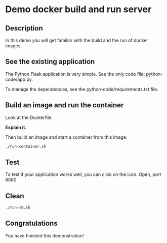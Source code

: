 # Demo docker build and run server

<walkthrough-tutorial-duration duration="15.0"></walkthrough-tutorial-duration>

## Description

In this demo you will get familiar with the build and the run of docker images.

## See the existing application

The Python Flask application is very simple. See the only code file: <walkthrough-editor-open-file filePath="python-code/app.py">python-code/app.py</walkthrough-editor-open-file>.

To manage the dependencies, see the <walkthrough-editor-open-file filePath="python-code/requirements.txt">python-code/requirements.txt</walkthrough-editor-open-file> file.

## Build an image and run the container

Look at the <walkthrough-editor-open-file filePath="Dockerfile">Dockerfile</walkthrough-editor-open-file>.

**Explain it.**

Then build an image and start a container from this image:

```sh
./run-container.sh
```

## Test

To test if your application works well, you can click on the <walkthrough-web-preview-icon></walkthrough-web-preview-icon> icon. Open, port 8080

## Clean

```sh
./run-rm.sh
```

## Congratulations

You have finished this demonstration!

<walkthrough-conclusion-trophy></walkthrough-conclusion-trophy>

